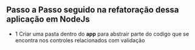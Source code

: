 ## Passo a Passo seguido na refatoração dessa aplicação em NodeJs
- 1 Criar uma pasta dentro do __app__ para abstrair parte do codigo que se encontra nos controles relacionados com validação